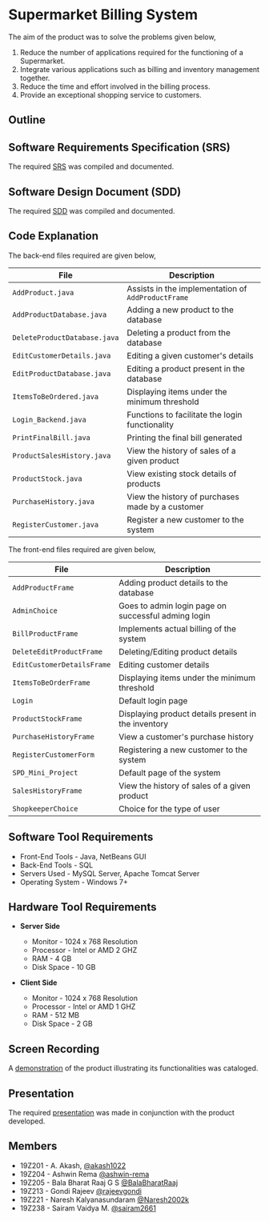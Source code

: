 # Supermarket Billing System

The aim of the product was to solve the problems given below,

1. Reduce the number of applications required for the functioning of a Supermarket.
2. Integrate various applications such as billing and inventory management together. 
3. Reduce the time and effort involved in the billing process.
4. Provide an exceptional shopping service to customers. 

## Outline

## Software Requirements Specification (SRS)

The required [SRS](https://drive.google.com/file/d/15LTfXxsUyi1bItV58iJGIOlT4cIogAq4/view?usp=sharing) was compiled and documented.

## Software Design Document (SDD)

The required [SDD](https://github.com/BalaBharatRaaj/mini-project) was compiled and documented.

## Code Explanation

The back-end files required are given below,

| File | Description |
| --- | --- |
| `AddProduct.java` | Assists in the implementation of `AddProductFrame` |
| `AddProductDatabase.java` | Adding a new product to the database |
| `DeleteProductDatabase.java` | Deleting a product from the database |
| `EditCustomerDetails.java` | Editing a given customer's details |
| `EditProductDatabase.java` | Editing a product present in the database |
| `ItemsToBeOrdered.java` | Displaying items under the minimum threshold |
| `Login_Backend.java` | Functions to facilitate the login functionality |
| `PrintFinalBill.java` | Printing the final bill generated |
| `ProductSalesHistory.java` | View the history of sales of a given product |
| `ProductStock.java` | View existing stock details of products |
| `PurchaseHistory.java` | View the history of purchases made by a customer |
| `RegisterCustomer.java` | Register a new customer to the system |

The front-end files required are given below,

| File | Description |
| --- | --- |
| `AddProductFrame` | Adding product details to the database|
| `AdminChoice` | Goes to admin login page on successful adming login |
| `BillProductFrame` | Implements actual billing of the system |
| `DeleteEditProductFrame` | Deleting/Editing product details |
| `EditCustomerDetailsFrame` | Editing customer details|
| `ItemsToBeOrderFrame` | Displaying items under the minimum threshold |
| `Login` | Default login page |
| `ProductStockFrame` | Displaying product details present in the inventory |
| `PurchaseHistoryFrame` | View a customer's purchase history |
| `RegisterCustomerForm` | Registering a new customer to the system |
| `SPD_Mini_Project` | Default page of the system |
| `SalesHistoryFrame` | View the history of sales of a given product |
| `ShopkeeperChoice` | Choice for the type of user |

## Software Tool Requirements

- Front-End Tools - Java, NetBeans GUI 
- Back-End Tools - SQL
- Servers Used - MySQL Server, Apache Tomcat Server
- Operating System - Windows 7+


## Hardware Tool Requirements
- **Server Side**
   - Monitor - 1024 x 768 Resolution
   - Processor - Intel or AMD 2 GHZ
   - RAM - 4 GB
   - Disk Space - 10 GB

- **Client Side**
   - Monitor - 1024 x 768 Resolution
   - Processor - Intel or AMD 1 GHZ
   - RAM - 512 MB
   - Disk Space - 2 GB

## Screen Recording

A [demonstration](https://drive.google.com/file/d/1OPzOpbA6omLGcQaeNYxzhxE-9efFpJJT/view?usp=sharing) of the product illustrating its functionalities was cataloged.  

## Presentation

The required [presentation](https://www.canva.com/design/DAEvUs-ohco/dKStZOIH04M2_h8GHAJ78Q/view?utm_content=DAEvUs-ohco&utm_campaign=designshare&utm_medium=link&utm_source=publishpresent) was made in conjunction with the product developed.

## Members

- 19Z201   -  A. Akash, [@akash1022](https://github.com/akash1022)
- 19Z204   -  Ashwin Rema [@ashwin-rema](https://github.com/ashwin-rema)
- 19Z205   -  Bala Bharat Raaj G S [@BalaBharatRaaj](https://github.com/BalaBharatRaaj/)
- 19Z213   -  Gondi Rajeev [@rajeevgondi](https://github.com/rajeevgondi)
- 19Z221   -  Naresh Kalyanasundaram [@Naresh2002k](https://github.com/Naresh2002k)
- 19Z238   -  Sairam Vaidya M. [@sairam2661](https://github.com/sairam2661/)
